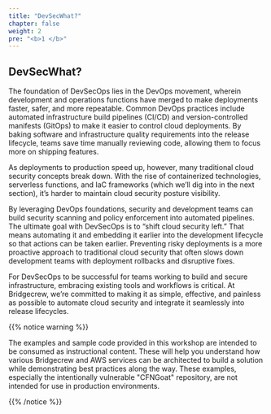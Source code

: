 ```yaml
---
title: "DevSecWhat?"
chapter: false
weight: 2
pre: "<b>1 </b>"
---
```


## DevSecWhat?
The foundation of DevSecOps lies in the DevOps movement, wherein development and operations functions have merged to make deployments faster, safer, and more repeatable. Common DevOps practices include automated infrastructure build pipelines (CI/CD) and version-controlled manifests (GitOps) to make it easier to control cloud deployments. By baking software and infrastructure quality requirements into the release lifecycle, teams save time manually reviewing code, allowing them to focus more on shipping features.

As deployments to production speed up, however, many traditional cloud security concepts break down. With the rise of containerized technologies, serverless functions, and IaC frameworks (which we’ll dig into in the next section), it’s harder to maintain cloud security posture visibility. 

By leveraging DevOps foundations, security and development teams can build security scanning and policy enforcement into automated pipelines. The ultimate goal with DevSecOps is to “shift cloud security left.” That means automating it and embedding it earlier into the development lifecycle so that actions can be taken earlier. Preventing risky deployments is a more proactive approach to traditional cloud security that often slows down development teams with deployment rollbacks and disruptive fixes.

For DevSecOps to be successful for teams working to build and secure infrastructure, embracing existing tools and workflows is critical. At Bridgecrew, we’re committed to making it as simple, effective, and painless as possible to automate cloud security and integrate it seamlessly into release lifecycles.



{{% notice warning %}}
<p style='text-align: left;'>
The examples and sample code provided in this workshop are intended to be consumed as instructional content. These will help you understand how various Bridgecrew and AWS services can be architected to build a solution while demonstrating best practices along the way. These examples, especially the intentionally vulnerable "CFNGoat" repository, are not intended for use in production environments.
</p>
{{% /notice %}}
 



